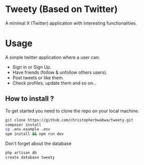 # Tweety (Based on Twitter)

A minimal X (Twitter) application with interesting functionalities.

# Usage

A simple twitter application where a user can:

- Sign in or Sign Up.
- Have friends (follow & unfollow others users).
- Post tweets or like them.
- Check profiles, update them and so on...

## How to install ?

To get started you need to clone the repo on your local machine.

```bash
git clone https://github.com/christopherbwabwa/tweety.git
composer install
cp .env.example .env
npm install && npm run dev
```
Don't forget about the database

```bash
php artisan db
create database tweety
```